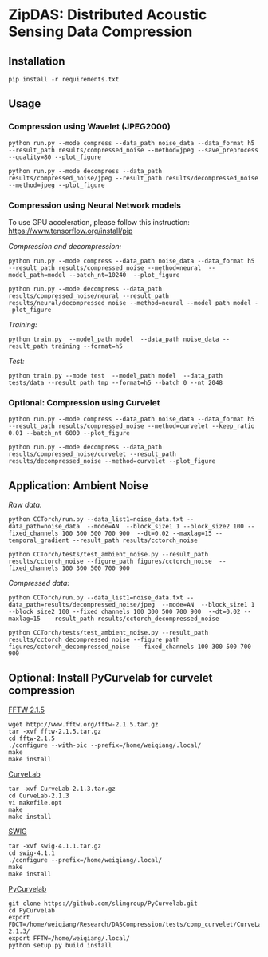 # ZipDAS: Distributed Acoustic Sensing Data Compression


## Installation

```
pip install -r requirements.txt
```

## Usage

### Compression using Wavelet (JPEG2000)

```
python run.py --mode compress --data_path noise_data --data_format h5 --result_path results/compressed_noise --method=jpeg --save_preprocess --quality=80 --plot_figure
```
```
python run.py --mode decompress --data_path results/compressed_noise/jpeg --result_path results/decompressed_noise --method=jpeg --plot_figure
```

### Compression using Neural Network models

To use GPU acceleration, please follow this instruction: https://www.tensorflow.org/install/pip

*Compression and decompression:*
```
python run.py --mode compress --data_path noise_data --data_format h5 --result_path results/compressed_noise --method=neural  --model_path=model --batch_nt=10240  --plot_figure
```
```
python run.py --mode decompress --data_path results/compressed_noise/neural --result_path results/neural/decompressed_noise --method=neural --model_path model --plot_figure
```

*Training:*
```
python train.py  --model_path model  --data_path noise_data --result_path training --format=h5
```
*Test:*
```
python train.py --mode test  --model_path model  --data_path tests/data --result_path tmp --format=h5 --batch 0 --nt 2048
```

### Optional: Compression using Curvelet

```
python run.py --mode compress --data_path noise_data --data_format h5 --result_path results/compressed_noise --method=curvelet --keep_ratio 0.01 --batch_nt 6000 --plot_figure 
```
```
python run.py --mode decompress --data_path results/compressed_noise/curvelet --result_path results/decompressed_noise --method=curvelet --plot_figure
```

<!-- ```
python run.py --mode compress --data_path noise_data --data_format h5 --result_path results/compressed_noise --method=wavelet --keep_ratio 0.01 --batch_nt 6000 --plot_figure 
```
```
python run.py --mode decompress --data_path results/compressed_noise/wavelet --result_path results/decompressed_noise --method=wavelet --plot_figure
``` -->

## Application: Ambient Noise

*Raw data:*
```
python CCTorch/run.py --data_list1=noise_data.txt --data_path=noise_data  --mode=AN  --block_size1 1 --block_size2 100 --fixed_channels 100 300 500 700 900  --dt=0.02 --maxlag=15 --temporal_gradient --result_path results/cctorch_noise
```
```
python CCTorch/tests/test_ambient_noise.py --result_path results/cctorch_noise --figure_path figures/cctorch_noise  --fixed_channels 100 300 500 700 900
```

<!-- *Preprocess data*
```
python CCTorch/run.py --data_list1=noise_data.txt --data_path=results/compressed_noise/jpeg/preprocess  --mode=AN  --block_size1 1 --block_size2 100 --fixed_channels 100 300 500 700 900  --dt=0.02 --maxlag=15  --result_path results/cctorch_preprocess_noise
```
```
python CCTorch/tests/test_ambient_noise.py --result_path results/cctorch_preprocess_noise --figure_path results/cctorch_preprocess_noise  --fixed_channels 100 300 500 700 900
``` -->

*Compressed data:*
```
python CCTorch/run.py --data_list1=noise_data.txt --data_path=results/decompressed_noise/jpeg  --mode=AN  --block_size1 1 --block_size2 100 --fixed_channels 100 300 500 700 900  --dt=0.02 --maxlag=15  --result_path results/cctorch_decompressed_noise
```
```
python CCTorch/tests/test_ambient_noise.py --result_path results/cctorch_decompressed_noise --figure_path figures/cctorch_decompressed_noise  --fixed_channels 100 300 500 700 900
```

## Optional: Install PyCurvelab for curvelet compression

[FFTW 2.1.5](https://www.fftw.org/)

```
wget http://www.fftw.org/fftw-2.1.5.tar.gz
tar -xvf fftw-2.1.5.tar.gz
cd fftw-2.1.5
./configure --with-pic --prefix=/home/weiqiang/.local/
make
make install
```

[CurveLab](http://www.curvelet.org/)
```
tar -xvf CurveLab-2.1.3.tar.gz
cd CurveLab-2.1.3
vi makefile.opt
make
make install
```

[SWIG](https://www.swig.org/)
```
tar -xvf swig-4.1.1.tar.gz
cd swig-4.1.1
./configure --prefix=/home/weiqiang/.local/
make
make install
```

[PyCurvelab](https://github.com/slimgroup/PyCurvelab)
```
git clone https://github.com/slimgroup/PyCurvelab.git
cd PyCurvelab
export FDCT=/home/weiqiang/Research/DASCompression/tests/comp_curvelet/CurveLab-2.1.3/
export FFTW=/home/weiqiang/.local/
python setup.py build install
```


<!-- python run.py --mode compress --data_path noise_data --data_format h5 --result_path results/compressed_noise --method=jpeg --save_preprocess --quality=80 --batch_nt 6000 --plot_figure
python run.py --mode decompress --data_path results/compressed_noise/jpeg --result_path results/decompressed_noise --method=jpeg --plot_figure

python run.py --mode compress --data_path noise_data --data_format h5 --result_path results/compressed_noise --method=wavelet --keep_ratio 0.01 --batch_nt 6000 --plot_figure 
python run.py --mode decompress --data_path results/compressed_noise/wavelet --result_path results/decompressed_noise --method=wavelet --plot_figure

python run.py --mode compress --data_path noise_data --data_format h5 --result_path results/compressed_noise --method=curvelet --keep_ratio 0.01 --batch_nt 6000 --plot_figure 
python run.py --mode decompress --data_path results/compressed_noise/curvelet --result_path results/decompressed_noise --method=curvelet --plot_figure


python run.py --mode compress --data_path noise_data --data_format h5 --result_path results/compressed_noise --method=wavelet --keep_ratio 1.0 --batch_nt 6000 --plot_figure 
python run.py --mode decompress --data_path results/compressed_noise/wavelet --result_path results/decompressed_noise --method=wavelet --plot_figure

python run.py --mode compress --data_path noise_data --data_format h5 --result_path results/compressed_noise --method=curvelet --keep_ratio 1.0 --batch_nt 6000 --plot_figure 
python run.py --mode decompress --data_path results/compressed_noise/curvelet --result_path results/decompressed_noise --method=curvelet --plot_figure


python run.py --mode compress --data_path noise_data --data_format h5 --result_path results/compressed_noise/jpeg --method=jpeg --quality=50

python run.py --mode decompress --data_path results/compressed_noise/jpeg --result_path results/decompressed_noise/jpeg --method=jpeg

python run.py --mode compress --data_path noise_data --data_format h5 --result_path results/compressed_noise --method=jpeg --quality=24 --batch_nt=12000 && python run.py --mode decompress --data_path results/compressed_noise/jpeg --result_path results/decompressed_noise --method=jpeg  --plot_figure

python run.py --mode compress --data_path noise_data --data_format h5 --result_path results/compressed_noise --method=jpeg --quality=24 --plot_figure --batch_nt=12000 && python run.py --mode decompress --data_path results/compressed_noise/jpeg --result_path results/decompressed_noise --method=jpeg  --plot_figure

python run.py --mode compress --data_path event_data --data_format h5 --result_path results/compressed_event --method=jpeg --quality=10 && python run.py --mode decompress --data_path results/compressed_event/jpeg --result_path results/decompressed_event --method=jpeg  --plot_figure -->

<!-- ## Compression
```
python run.py --model_path model --mode compress --data_path tests/data --format h5 --result_path compressed --plot_figure
```

## Decompression
```
python run.py --model_path model --mode decompress --data_path compressed --result_path decompressed --plot_figure
```

## Training:
```
python train.py  --model_path model  --data_path tests/data --result_path training --format=h5
```

## Test:
```
python train.py --mode test  --model_path model  --data_path tests/data --result_path tmp --format=h5 --batch 0 --nt 2048
```

## Run CCTorch:
```
python run.py --data-list1=test_decompressed.txt --data-path=../decompressed --dt=0.04 --maxlag=30  --mode=AN  --block-size1 1300 --block-size2 1300 --fixed-channels 300 500 700 900  --log-interval 1 --result-path results_decompressed
```

## Install Python Packages
```
pip install imageio, pillow
``` -->


<!-- ## Experiments

## Ambient Noise

### compress data
```
python run.py --mode compress --data_path CCTorch/event_data/ --format h5 --result_path compressed_template --method=wavelet --keep_ratio=0.1 --plot_figure
```

### decompress data
```
python run.py --mode decompress --data_path compressed_template/wavelet --result_path decompressed_template/ --method=wavelet --plot_figure
```

### run CCTorch
#### RAW 
```
python ../CCTorch/run.py --pair-list=templates_raw/event_pair.txt  --data-path=templates_raw/template.dat --data-format=memmap --config=templates_raw/config.json  --batch-size=512  --result-path=templates_raw/ccpairs```
### COMPRESSED
```
```
python ../CCTorch/run.py --pair-list=templates_compressed/event_pair.txt  --data-path=templates_compressed/template.dat --data-format=memmap --config=templates_compressed/config.json  --batch-size=512  --result-path=templates_compressed/ccpairs
```



## Earthquake
### convert data
```
python CCTorch/tests/convert_templates.py
```

### compress data
```
python run.py --mode compress --data_path CCTorch/event_data/ --format h5 --result_path compressed_template --method=wavelet --keep_ratio=0.1 --plot_figure
```

### decompress data
```
python run.py --mode decompress --data_path compressed_template/wavelet --result_path decompressed_template/ --method=wavelet --plot_figure
```

### cut templates
```
python CCTorch/tests/convert_templates.py
```

### run CCTorch
#### RAW 
```
python ../CCTorch/run.py --pair-list=templates_raw/event_pair.txt  --data-path=templates_raw/template.dat --data-format=memmap --config=templates_raw/config.json  --batch-size=512  --result-path=templates_raw/ccpairs
```
### COMPRESSED
```
python ../CCTorch/run.py --pair-list=templates_compressed/event_pair.txt  --data-path=templates_compressed/template.dat --data-format=memmap --config=templates_compressed/config.json  --batch-size=512  --result-path=templates_compressed/ccpairs
``` -->

